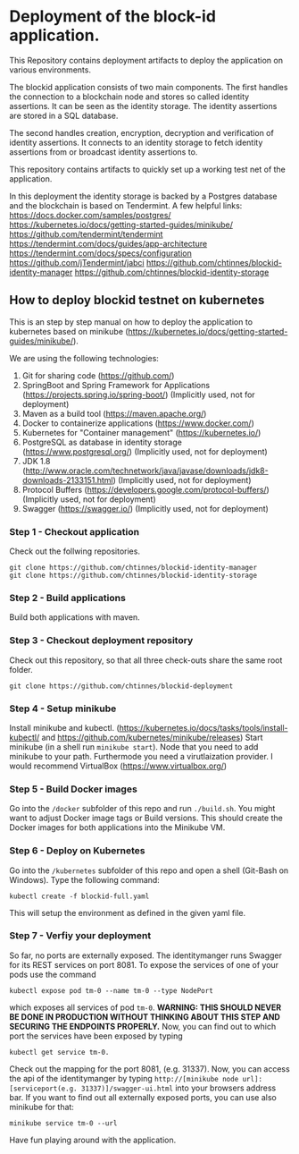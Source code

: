 # Deployment of the block-id application.

This Repository contains deployment artifacts to deploy the application on various environments.

The blockid application consists of two main components.
The first handles the connection to a blockchain node and stores so called identity assertions.
It can be seen as the identity storage. The identity assertions are stored in a SQL database.

The second handles creation, encryption, decryption and verification of identity assertions.
It connects to an identity storage to fetch identity assertions from or broadcast identity assertions to.

This repository contains artifacts to quickly set up a working test net of the application.

In this deployment the identity storage is backed by a Postgres database and the blockchain is based on Tendermint.
A few helpful links:
https://docs.docker.com/samples/postgres/
https://kubernetes.io/docs/getting-started-guides/minikube/
https://github.com/tendermint/tendermint
https://tendermint.com/docs/guides/app-architecture
https://tendermint.com/docs/specs/configuration
https://github.com/jTendermint/jabci
https://github.com/chtinnes/blockid-identity-manager
https://github.com/chtinnes/blockid-identity-storage

## How to deploy blockid testnet on kubernetes
This is an step by step manual on how to deploy the application to kubernetes based on minikube (https://kubernetes.io/docs/getting-started-guides/minikube/).

We are using the following technologies:

1. Git for sharing code (https://github.com/)
2. SpringBoot and Spring Framework for Applications (https://projects.spring.io/spring-boot/) (Implicitly used, not for deployment)
3. Maven as a build tool (https://maven.apache.org/)
4. Docker to containerize applications (https://www.docker.com/)
5. Kubernetes for "Container management" (https://kubernetes.io/)
6. PostgreSQL as database in identity storage (https://www.postgresql.org/)  (Implicitly used, not for deployment)
7. JDK 1.8 (http://www.oracle.com/technetwork/java/javase/downloads/jdk8-downloads-2133151.html) (Implicitly used, not for deployment)
8. Protocol Buffers (https://developers.google.com/protocol-buffers/)  (Implicitly used, not for deployment)
9. Swagger (https://swagger.io/) (Implicitly used, not for deployment)

### Step 1 - Checkout application
Check out the follwing repositories.
```shellscript
git clone https://github.com/chtinnes/blockid-identity-manager
git clone https://github.com/chtinnes/blockid-identity-storage
```

### Step 2 - Build applications
Build both applications with maven.

### Step 3 - Checkout deployment repository
Check out this repository, so that all three check-outs share the same root folder.
```shellscript
git clone https://github.com/chtinnes/blockid-deployment
```

### Step 4 - Setup minikube
Install minikube and kubectl. (https://kubernetes.io/docs/tasks/tools/install-kubectl/ and https://github.com/kubernetes/minikube/releases)
Start minikube (in a shell run `minikube start`).
Node that you need to add minikube to your path.
Furthermode you need a virutlaization provider. I would recommend VirtualBox (https://www.virtualbox.org/)

### Step 5 - Build Docker images
Go into the `/docker` subfolder of this repo and run `./build.sh`. You might want to adjust Docker image tags or Build versions.
This should create the Docker images for both applications into the Minikube VM.

### Step 6 - Deploy on Kubernetes
Go into the `/kubernetes` subfolder of this repo and open a shell (Git-Bash on Windows).
Type the following command:
```shellscript
kubectl create -f blockid-full.yaml
```
This will setup the environment as defined in the given yaml file.

### Step 7 - Verfiy your deployment
So far, no ports are externally exposed. The identitymanger runs Swagger for its REST services on port 8081.
To expose the services of one of your pods use the command
```shellscript
kubectl expose pod tm-0 --name tm-0 --type NodePort
```
which exposes all services of pod `tm-0`. 
**WARNING: THIS SHOULD NEVER BE DONE IN PRODUCTION WITHOUT THINKING ABOUT THIS STEP AND SECURING THE ENDPOINTS PROPERLY.**
Now, you can find out to which port the services have been exposed by typing
```shellscript
kubectl get service tm-0. 
```
Check out the mapping for the port 8081, (e.g. 31337).
Now, you can access the api of the identitymanger by typing 
`http://[minikube node url]:[serviceport(e.g. 31337)]/swagger-ui.html` into your browsers address bar.
If you want to find out all externally exposed ports, you can use also minikube for that:
```shellscript
minikube service tm-0 --url
```

Have fun playing around with the application.
